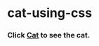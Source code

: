 # cat-using-css

### Click [Cat](https://mahantheshs.github.io/cat-using-css/cat.html) to see the cat.
